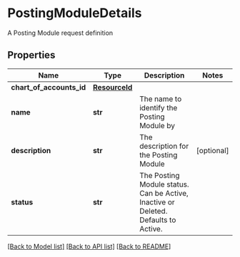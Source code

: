 # PostingModuleDetails

A Posting Module request definition

## Properties
Name | Type | Description | Notes
------------ | ------------- | ------------- | -------------
**chart_of_accounts_id** | [**ResourceId**](ResourceId.md) |  | 
**name** | **str** | The name to identify the Posting Module by | 
**description** | **str** | The description for the Posting Module | [optional] 
**status** | **str** | The Posting Module status. Can be Active, Inactive or Deleted. Defaults to Active. | 

[[Back to Model list]](../README.md#documentation-for-models) [[Back to API list]](../README.md#documentation-for-api-endpoints) [[Back to README]](../README.md)


